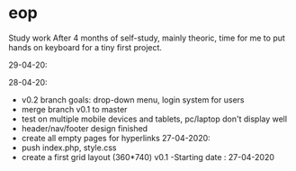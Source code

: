 # eop
Study work
After 4 months of self-study, mainly theoric, time for me to put hands on keyboard for a tiny first project.


29-04-20:

28-04-20:
- v0.2 branch goals: drop-down menu, login system for users
- merge branch v0.1 to master
- test on multiple mobile devices and tablets, pc/laptop don't display well
- header/nav/footer design finished
- create all empty pages for hyperlinks
27-04-2020: 
- push index.php, style.css  
- create a first grid layout (360*740)
v0.1 -Starting date : 27-04-2020 

